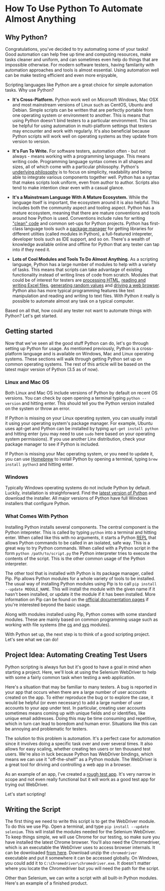 # How To Use Python To Automate Almost Anything

## Why Python?

Congratulations, you've decided to try automating some of your tasks! Good automation can help free up time and computing resources, make tasks cleaner and uniform, and can sometimes even help do things that are impossible otherwise. For modern software testers, having familarity with automation approaches and tools is almost essential. Using automation well can be make testing efficient and even more enjoyable, 

Scripting languages like Python are a great choice for simple automation tasks. Why use Python? 

- **It's Cross-Platform.** Python work well on Micorsoft Windows, Mac OSX and most mainstream versions of Linux such as CentOS, Ubuntu and Debian. Simple scripts can be written that are perfectly portable from one operating system or environment to another. This is means that using Python doesn't bind testers to a particular environment. This can be helpful for using automation in multi-platform settings that testers may encounter and work with regularly. It's also beneficial because Python scripts will work well on operating systems as they update from version to version.

- **It's Fun To Write.** For software testers, automation often - but not always - means working with a programming language. This means writing code. Programming language syntax comes in all shapes and sizes, all of which come with a particular philosophy. Python's [underlying philosophy](https://www.python.org/dev/peps/pep-0020/) is to focus on simplicity, readability and being able to integrate various components together well. Python has a syntax that makes scripts look uniform, even from author to author. Scripts also tend to make intention clear even with a casual glance.

- **It's a Mainstream Language With A Mature Ecosystem.** While the language itself is important, the ecosystem around it is also helpful. This includes both the community aspect and tooling aspect. Python has a mature ecosystem, meaning that there are mature conventions and tools around how Python is used. Conventions include rules for writing ["clean" code](https://www.python.org/dev/peps/pep-0008/) and common set-ups for Python projects. Python has first-class language tools such a [package manager](https://pypi.python.org/pypi/pip/) for getting libraries for different utilties (called modules in Python), a full-featured intepreter, developer tools such as IDE support, and so on. There's a wealth of knowledge available online and offline for Python that any tester can tap into if they need it.

- **Lots of Cool Modules and Tools To Do Almost Anything.** As a scripting language, Python has a large number of modules to help with a variety of tasks. This means that scripts can take advantage of existing functionality instead of writing lines of code from scratch. Modules that could be of interest for testers are [processing HTML](https://www.crummy.com/software/BeautifulSoup/), [reading and writing Excel files](http://openpyxl.readthedocs.io/en/default/), [generating random values](https://docs.python.org/2/library/random.html) and [driving a web browser](http://selenium-python.readthedocs.io/api.html). Python also has more typical programming features like text manipulation and reading and writing to text files. With Python it really is possible to automate almost any task on a typical computer. 

Based on all that, how could any tester not want to automate things with Python? Let's get started. 

## Getting started

Now that we've seen all the good stuff Python can do, let's go through setting up Python for usage. As mentioned previously, Python is a cross-platform language and is available on Windows, Mac and Linux operating systems. These sections will walk through getting Python set up on common operating systems. The rest of this article will be based on the latest major version of Python (3.5 as of now). 

### Linux and Mac OS

Both Linux and Mac OS include versions of Python by default on recent OS versions.  You can check by open opening a terminal typing `python --version` and hitting enter. This should tell you the Python version installed on the system or throw an error. 

If Python is missing on your Linux operating system, you can usually install it using your operating system's package manager. For example, Ubuntu uses apt-get and Python can be installed by typing `apt-get install python` and hitting enter (you may need to use `sudo` here based on your operating system permissions). If you use another Linx distribution, check your package manager to see if Python is included.  

If Python is missing your Mac operating system, or you need to update it, you can use [Homebrew](http://brew.sh/) to install Python by opening a terminal, typing `brew install python3` and hitting enter. 

### Windows

Typically Windows operating systems do not include Python by default. Luckily, installation is straighforward. Find the [latest version of Python](https://www.python.org/downloads/windows/) and download the installer. All major versions of Python have full Windows installers that configure Python. 

### What Comes With Python

Installing Python installs several components. The central component is the Python intepreter. This is called by typing `python` into a terminal and hitting enter. When called like this with no arguments, it starts a Python [REPL](https://en.wikipedia.org/wiki/Read%E2%80%93eval%E2%80%93print_loop) that allows Python commands to be called in an isolated, safe way. This is a great way to try Python commands. When called with a Python script in the form `python /path/to/script.py` the Python interpreter tries to execute the contents of the script. This is the other common usage of the Python interpreter.

The other tool that is installed with Python is its package manager, called Pip. Pip allows Python modules for a whole variety of tools to be installed. The usual way of installing Python modules using Pip is to call `pip install --update MODULE_NAME`. This will install the module with the given name if it hasn't been installed, or update it the module if it has been installed. More information on Pip can be found on the [official documentation pages](https://pip.pypa.io/en/stable/) if you're interested beyond the basic usage.

Along with modules installed using Pip, Python comes with some standard modules. These are mainly based on common programming usage such as working with file systems (the [os](https://docs.python.org/3/library/os.html) and [sys](https://docs.python.org/3/library/sys.html) modules). 

With Python set up, the next step is to think of a good scripting project. Let's see what we can do!

## Project Idea: Automating Creating Test Users

Python scripting is always fun but it's good to have a goal in mind when starting a project. Here, we'll look at using the Selenium WebDriver to help with some a fairly common task when testing a web application. 

Here's a situation that may be familiar to many testers. A bug is reported in your app that occurs when there are a large number of user accounts created on the app. To either reproduce the bug or to explore the case, it would be helpful (or even necessary) to add a large number of user accounts to your app under test. In particular, creating user accounts sometimes means coming up with unique fields and or identifies, like unique email addresses. Doing this may be time consuming and repetitive, which in turn can lead to boredom and human error. Situations like this can be annoying and problematic for testers. 

The solution to this problem is automation. It's a perfect case for automation since it involves doing a specific task over and over several times. It also allows for easy scaling, whether creating ten users or ten thousand test users. We're also in luck because Python has WebDriver bindings, which means we can use it "off-the-shelf" as a Python module. The WebDriver is a great tool for driving and controlling a web app in a browser. 

As an example of an app, I've created a [rough test app](http://joshmgrant.github.io/UserGenerator/login.html). It's very narrow in scope and not even really functional but it will work as a good test app for trying out WebDriver.

Let's start scripting!

## Writing the Script

The first thing we need to write this script is to get the WebDriver module. To do this we use Pip. Open a terminal, and type `pip install --update selenium`. This will install the modules needed for the Selenium WebDriver. To keep things simple, we will use Chrome for our testing, so make sure you have installed the latest Chrome browser. You'll also need the Chromedriver, which is an executable the WebDriver uses to access browser internals. It can be downloaded [from here](https://sites.google.com/a/chromium.org/chromedriver/downloads). Download unzip the `chromedriver` executable and put it somewhere it can be accessed globally. On Windows, you could add it to `C:\Chromedriver\chromedriver.exe`. It doesn't matter where you locate the Chromedriver but you will need the path for the script. 

Other than Selenium, we can write a script with all built-in Python modules. Here's an example of a finished product. 

<!-- insert code sample here -->  

